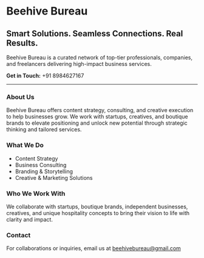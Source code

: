 
<html lang="en">
<head>
  <meta charset="UTF-8" />
  <meta name="viewport" content="width=device-width, initial-scale=1.0"/>
</head>
<body>
  <h1>Beehive Bureau</h1>
  <h2>Smart Solutions. Seamless Connections. Real Results.</h2>
  <p>Beehive Bureau is a curated network of top-tier professionals, companies, and freelancers delivering high-impact business services.</p>

  <p><strong>Get in Touch:</strong> +91 8984627167

  <hr/>

  <h3>About Us</h3>
  <p>Beehive Bureau offers content strategy, consulting, and creative execution to help businesses grow. We work with startups, creatives, and boutique brands to elevate positioning and unlock new potential through strategic thinking and tailored services.</p>

  <h3>What We Do</h3>
  <ul>
    <li>Content Strategy</li>
    <li>Business Consulting</li>
    <li>Branding & Storytelling</li>
    <li>Creative & Marketing Solutions</li>
  </ul>

  <h3>Who We Work With</h3>
  <p>We collaborate with startups, boutique brands, independent businesses, creatives, and unique hospitality concepts to bring their vision to life with clarity and impact.</p>

  <h3>Contact</h3>
  <p>For collaborations or inquiries, email us at <a href="mailto:beehivebureau@gmail.com">beehivebureau@gmail.com</a></p>



